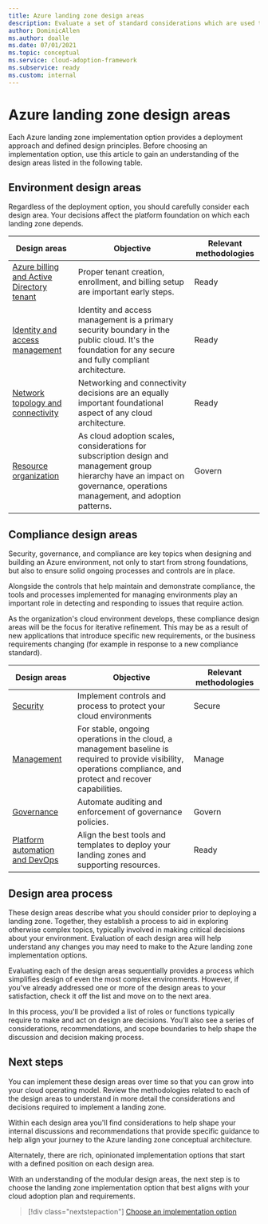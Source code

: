 ```yaml
---
title: Azure landing zone design areas
description: Evaluate a set of standard considerations which are used to define all Azure landing zones.
author: DominicAllen
ms.author: doalle
ms.date: 07/01/2021
ms.topic: conceptual
ms.service: cloud-adoption-framework
ms.subservice: ready
ms.custom: internal
---
```


<!-- TODO: Refactor terms: "design area", "well-architected" -->

# Azure landing zone design areas

Each Azure landing zone implementation option provides a deployment approach and defined design principles. Before choosing an implementation option, use this article to gain an understanding of the design areas listed in the following table.

## Environment design areas

Regardless of the deployment option, you should carefully consider each design area. Your decisions affect the platform foundation on which each landing zone depends.

| Design areas | Objective | Relevant methodologies |
|--|--|--|
| [Azure billing and Active Directory tenant](./design-area/azure-billing-ad-tenant.md) | Proper tenant creation, enrollment, and billing setup are important early steps. | Ready |
| [Identity and access management](./design-area/identity-access.md) | Identity and access management is a primary security boundary in the public cloud. It's the foundation for any secure and fully compliant architecture. | Ready |
| [Network topology and connectivity](./design-area/network-topology-and-connectivity.md) | Networking and connectivity decisions are an equally important foundational aspect of any cloud architecture. | Ready |
| [Resource organization](./design-area/resource-org.md) | As cloud adoption scales, considerations for subscription design and management group hierarchy have an impact on governance, operations management, and adoption patterns. | Govern |

## Compliance design areas

Security, governance, and compliance are key topics when designing and building an Azure environment, not only to start from strong foundations, but also to ensure solid ongoing processes and controls are in place.

Alongside the controls that help maintain and demonstrate compliance, the tools and processes implemented for managing environments play an important role in detecting and responding to issues that require action.

As the organization's cloud environment develops, these compliance design areas will be the focus for iterative refinement. This may be as a result of new applications that introduce specific new requirements, or the business requirements changing (for example in response to a new compliance standard).

| Design areas | Objective | Relevant methodologies |
|--|--|--|
| [Security](./design-area/security.md) | Implement controls and process to protect your cloud environments | Secure |
| [Management](./design-area/management.md) | For stable, ongoing operations in the cloud, a management baseline is required to provide visibility, operations compliance, and protect and recover capabilities. | Manage |
| [Governance](./design-area/governance.md) | Automate auditing and enforcement of governance policies. | Govern |
| [Platform automation and DevOps](./design-area/platform-automation-devops.md) | Align the best tools and templates to deploy your landing zones and supporting resources. | Ready |

## Design area process

These design areas describe what you should consider prior to deploying a landing zone. Together, they establish a process to aid in exploring otherwise complex topics, typically involved in making critical decisions about your environment. Evaluation of each design area will help understand any changes you may need to make to the Azure landing zone implementation options.

Evaluating each of the design areas sequentially provides a process which simplifies design of even the most complex environments. However, if you've already addressed one or more of the design areas to your satisfaction, check it off the list and move on to the next area.

In this process, you'll be provided a list of roles or functions typically require to make and act on design are decisions. You'll also see a series of considerations, recommendations, and scope boundaries to help shape the discussion and decision making process.

## Next steps

You can implement these design areas over time so that you can grow into your cloud operating model. Review the methodologies related to each of the design areas to understand in more detail the considerations and decisions required to implement a landing zone.

Within each design area you'll find considerations to help shape your internal discussions and recommendations that provide specific guidance to help align your journey to the Azure landing zone conceptual architecture.

Alternately, there are rich, opinionated implementation options that start with a defined position on each design area.

With an understanding of the modular design areas, the next step is to choose the landing zone implementation option that best aligns with your cloud adoption plan and requirements.

> [!div class="nextstepaction"]
> [Choose an implementation option](./implementation-options.md)
